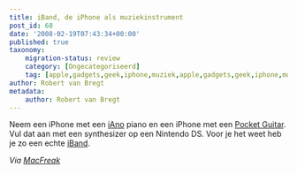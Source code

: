 ```yaml
---
title: iBand, de iPhone als muziekinstrument
post_id: 68
date: '2008-02-19T07:43:34+00:00'
published: true
taxonomy:
    migration-status: review
    category: [Ongecategoriseerd]
    tag: [apple,gadgets,geek,iphone,muziek,apple,gadgets,geek,iphone,muziek]
author: Robert van Bregt
metadata:
    author: Robert van Bregt
---
```

Neem een iPhone met een [iAno](http://www.vhxn.com/piano-apps-for-iphone-iano/) piano en een iPhone met een [Pocket Guitar](http://www.vhxn.com/pocket-guitar-a-virtual-guitar-for-iphone-or-ipod/). Vul dat aan met een synthesizer op een Nintendo DS. Voor je het weet heb je zo een echte [iBand](http://www.youtube.com/watch?v=Ek835iPiJjI).

 *Via [MacFreak](http://www.macfreak.nl/readnews.php?newsitem=6113)*